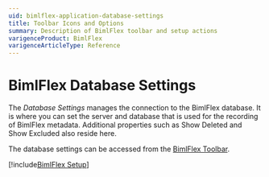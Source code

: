 ```yaml
---
uid: bimlflex-application-database-settings
title: Toolbar Icons and Options
summary: Description of BimlFlex toolbar and setup actions
varigenceProduct: BimlFlex
varigenceArticleType: Reference
---
```


# BimlFlex Database Settings

The *Database Settings* manages the connection to the BimlFlex database. It is where you can set the server and database that is used for the recording of BimlFlex metadata. Additional properties such as Show Deleted and Show Excluded also reside here.

The database settings can be accessed from the [BimlFlex Toolbar](xref:bimlflex-tour#bimlflex-toolbar).

[!include[BimlFlex Setup](_incl-settings-pane.md)]
